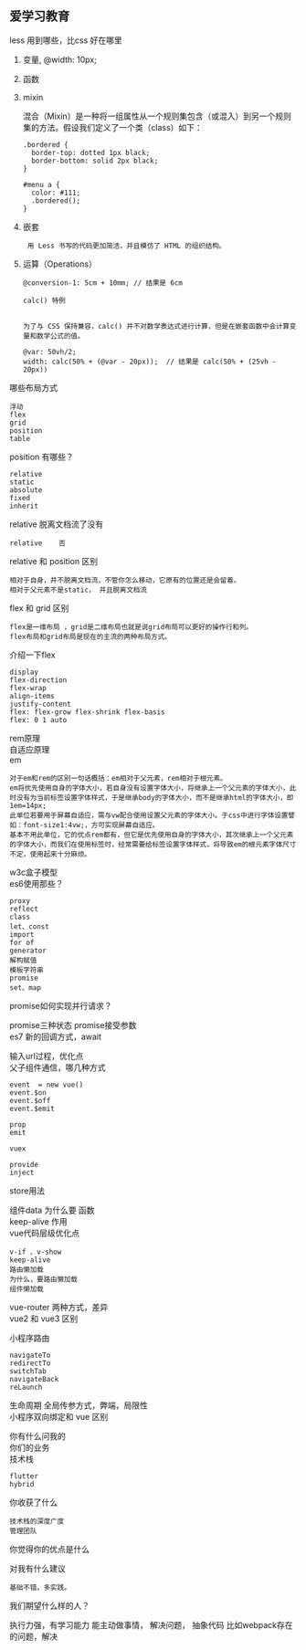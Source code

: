 ## 爱学习教育

less 用到哪些，比css 好在哪里		
	
1. 变量, @width: 10px;
2. 函数

3. mixin		
	
	混合（Mixin）是一种将一组属性从一个规则集包含（或混入）到另一个规则集的方法。假设我们定义了一个类（class）如下：
	
	```
	.bordered {
	  border-top: dotted 1px black;
	  border-bottom: solid 2px black;
	}
	
	#menu a {
	  color: #111;
	  .bordered();
	}
	```
4. 嵌套
	
		用 Less 书写的代码更加简洁，并且模仿了 HTML 的组织结构。
5. 	运算（Operations）
	
		@conversion-1: 5cm + 10mm; // 结果是 6cm
		
		calc() 特例


		为了与 CSS 保持兼容，calc() 并不对数学表达式进行计算，但是在嵌套函数中会计算变量和数学公式的值。
		
		@var: 50vh/2;
		width: calc(50% + (@var - 20px));  // 结果是 calc(50% + (25vh - 20px))
	
	
哪些布局方式		

	浮动
	flex
	grid
	position
	table

position 有哪些？
	
	relative
	static
	absolute
	fixed
	inherit
		
relative 脱离文档流了没有
	
	relative	否
relative 和 position 区别
	
	相对于自身，并不脱离文档流，不管你怎么移动，它原有的位置还是会留着。
	相对于父元素不是static， 并且脱离文档流
flex 和 grid 区别	
	
	flex是一维布局 ，grid是二维布局也就是说grid布局可以更好的操作行和列。
	flex布局和grid布局是现在的主流的两种布局方式。
介绍一下flex
	
	display
	flex-direction
	flex-wrap
	align-items
	justify-content
	flex: flex-grow flex-shrink flex-basis
	flex: 0 1 auto
	
rem原理		
自适应原理		
em		
	
	对于em和rem的区别一句话概括：em相对于父元素，rem相对于根元素。
	em将优先使用自身的字体大小，若自身没有设置字体大小，将继承上一个父元素的字体大小，此时没有为当前标签设置字体样式，于是继承body的字体大小，而不是继承html的字体大小，即1em=14px;
	此单位若要用于屏幕自适应，需与vw配合使用设置父元素的字体大小。于css中进行字体设置譬如：font-size1:4vw;，方可实现屏幕自适应。
	基本不用此单位，它的优点rem都有，但它是优先使用自身的字体大小，其次继承上一个父元素的字体大小，而我们在使用标签时，经常需要给标签设置字体样式，将导致em的根元素字体尺寸不定，使用起来十分麻烦。
	
w3c盒子模型		
es6使用那些？		
	
	proxy
	reflect
	class
	let、const
	import
	for of
	generator
	解构赋值
	模板字符串
	promise
	set、map
	
promise如何实现并行请求？		
	
promise三种状态	
promise接受参数		
es7 
新的回调方式，await


输入url过程，优化点				
父子组件通信，哪几种方式	
	
	event  = new vue()
	event.$on
	event.$off
	event.$emit
	
	prop
	emit
	
	vuex
	
	provide
	inject
			
store用法			

组件data 为什么要 函数			
keep-alive 作用		
vue代码层级优化点		

	v-if 、v-show		
	keep-alive		
	路由懒加载		
	为什么，要路由懒加载		
	组件懒加载		
	
vue-router 两种方式，差异		
vue2 和 vue3 区别		


小程序路由
	
	navigateTo
	redirectTo
	switchTab
	navigateBack
	reLaunch
	
生命周期
全局传参方式，弊端，局限性		
小程序双向绑定和 vue 区别




你有什么问我的		
你们的业务		
技术栈		

	flutter
	hybrid
	
你收获了什么	
	
	技术栈的深度广度
	管理团队
		

你觉得你的优点是什么

对我有什么建议	

	基础不错，多实践。




我们期望什么样的人？

执行力强，有学习能力
能主动做事情，
解决问题，
抽象代码
比如webpack存在的问题，解决
